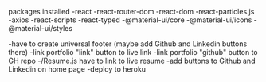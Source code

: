 packages installed
-react
-react-router-dom
-react-dom
-react-particles.js
-axios
-react-scripts
-react-typed
-@material-ui/core
-@material-ui/icons
-@material-ui/styles

-have to create universal footer (maybe add Github and Linkedin buttons there)
-link portfolio "link" button to live link
-link portfolio "github" button to GH repo
-/Resume.js have to link to live resume
-add buttons to Github and Linkedin on home page
-deploy to heroku


